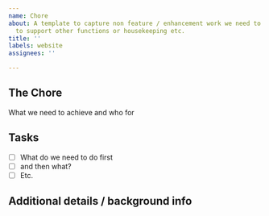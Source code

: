 ```yaml
---
name: Chore
about: A template to capture non feature / enhancement work we need to do like work
  to support other functions or housekeeping etc.
title: ''
labels: website
assignees: ''

---
```


## The Chore

What we need to achieve and who for

## Tasks

- [ ] What do we need to do first
- [ ] and then what?
- [ ] Etc.

## Additional details / background info
